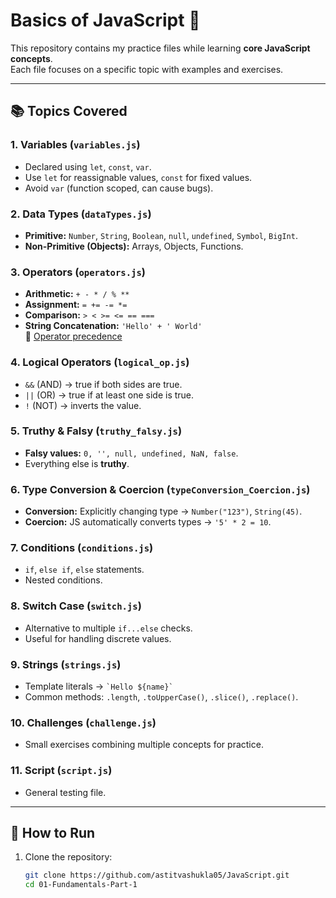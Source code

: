 # Basics of JavaScript 🚀

This repository contains my practice files while learning **core JavaScript concepts**.  
Each file focuses on a specific topic with examples and exercises.

---

## 📚 Topics Covered

### 1. Variables (`variables.js`)

- Declared using `let`, `const`, `var`.
- Use `let` for reassignable values, `const` for fixed values.
- Avoid `var` (function scoped, can cause bugs).

### 2. Data Types (`dataTypes.js`)

- **Primitive:** `Number`, `String`, `Boolean`, `null`, `undefined`, `Symbol`, `BigInt`.
- **Non-Primitive (Objects):** Arrays, Objects, Functions.

### 3. Operators (`operators.js`)

- **Arithmetic:** `+ - * / % **`
- **Assignment:** `= += -= *=`
- **Comparison:** `> < >= <= == ===`
- **String Concatenation:** `'Hello' + ' World'`  
  🔗 [Operator precedence](https://developer.mozilla.org/en-US/docs/Web/JavaScript/Reference/Operators/Operator_precedence)

### 4. Logical Operators (`logical_op.js`)

- `&&` (AND) → true if both sides are true.
- `||` (OR) → true if at least one side is true.
- `!` (NOT) → inverts the value.

### 5. Truthy & Falsy (`truthy_falsy.js`)

- **Falsy values:** `0, '', null, undefined, NaN, false`.
- Everything else is **truthy**.

### 6. Type Conversion & Coercion (`typeConversion_Coercion.js`)

- **Conversion:** Explicitly changing type → `Number("123")`, `String(45)`.
- **Coercion:** JS automatically converts types → `'5' * 2 = 10`.

### 7. Conditions (`conditions.js`)

- `if`, `else if`, `else` statements.
- Nested conditions.

### 8. Switch Case (`switch.js`)

- Alternative to multiple `if...else` checks.
- Useful for handling discrete values.

### 9. Strings (`strings.js`)

- Template literals → `` `Hello ${name}` ``
- Common methods: `.length`, `.toUpperCase()`, `.slice()`, `.replace()`.

### 10. Challenges (`challenge.js`)

- Small exercises combining multiple concepts for practice.

### 11. Script (`script.js`)

- General testing file.

---

## 🏃 How to Run

1. Clone the repository:
   ```bash
   git clone https://github.com/astitvashukla05/JavaScript.git
   cd 01-Fundamentals-Part-1
   ```
